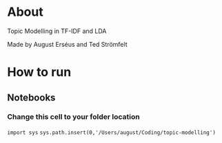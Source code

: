 # About
Topic Modelling in TF-IDF and LDA

Made by August Erséus and Ted Strömfelt


# How to run

## Notebooks
### Change this cell to your folder location
``import sys``
``sys.path.insert(0,'/Users/august/Coding/topic-modelling')``
